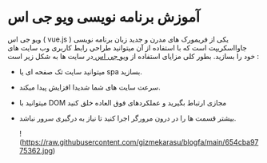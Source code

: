 
# آموزش برنامه نویسی ویو جی اس 
ویو جی اس ( vue.js ) یکی از فریمورک های مدرن و جدید زبان برنامه نویسی جاوااسکریپت است که با استفاده از آن میتوانید طراحی رابط کاربری وب سایت های خود را بسازید. 
بطور کلی مزایای استفاده از [ویو جی اس ](https://avasam.ir/product/27/vuejs-full-course)   در سایت ها به شکل زیر است :‌

 
 
- میتوانید سایت تک صفحه ای یا spa بسازید.
- سرعت سایت های شما شدیدا افزایش پیدا میکند.
- میتوانید با DOM مجازی ارتباط بگیرید و عملکردهای فوق العاده خلق کنید
- بیشتر قسمت ها را در درون مرورگر اجرا کنید تا نیاز به درگیری سرور نباشد.

  !(https://raw.githubusercontent.com/gizmekarasu/blogfa/main/654cba9775362.jpg)
 

